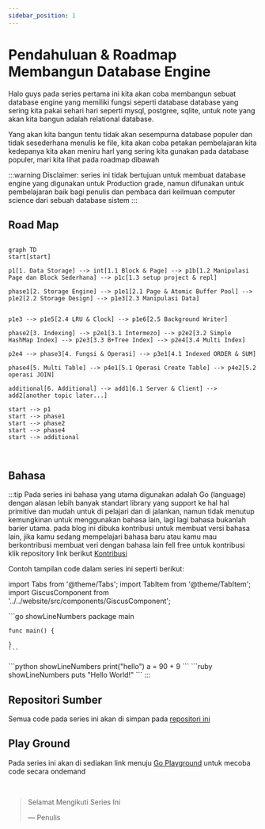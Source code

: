 ```yaml
---
sidebar_position: 1
---
```


# Pendahuluan & Roadmap Membangun Database Engine

Halo guys pada series pertama ini kita akan coba membangun sebuat database engine yang memiliki fungsi
seperti database database yang sering kita pakai sehari hari seperti mysql, postgree, sqlite, untuk note
yang akan kita bangun adalah relational database.

Yang akan kita bangun tentu tidak akan sesempurna database populer dan tidak sesederhana menulis ke file, kita akan coba
petakan pembelajaran kita kedepanya kita akan meniru harl yang sering kita gunakan pada database populer, mari kita lihat
pada roadmap dibawah

:::warning
Disclaimer: series ini tidak bertujuan untuk membuat database engine yang digunakan untuk Production grade,
namun difunakan untuk pembelajaran baik bagi penulis dan pembaca dari keilmuan computer science dari sebuah database sistem
:::

## Road Map

```mermaid

graph TD
start[start]

p1[1. Data Storage] --> int[1.1 Block & Page] --> p1b[1.2 Manipulasi Page dan Block Sederhana] --> p1c[1.3 setup project & repl]

phase1[2. Storage Engine] --> p1e1[2.1 Page & Atomic Buffer Pool] --> p1e2[2.2 Storage Design] --> p1e3[2.3 Manipulasi Data] 


p1e3 --> p1e5[2.4 LRU & Clock] --> p1e6[2.5 Background Writer]

phase2[3. Indexing] --> p2e1[3.1 Intermezo] --> p2e2[3.2 Simple HashMap Index] --> p2e3[3.3 B+Tree Index] --> p2e4[3.4 Multi Index]

p2e4 --> phase3[4. Fungsi & Operasi] --> p3e1[4.1 Indexed ORDER & SUM]

phase4[5. Multi Table] --> p4e1[5.1 Operasi Create Table] --> p4e2[5.2 operasi JOIN]

additional[6. Additional] --> add1[6.1 Server & Client] --> add2[another topic later...]

start --> p1
start --> phase1
start --> phase2
start --> phase4
start --> additional



```

## Bahasa
:::tip
Pada series ini bahasa yang utama digunakan adalah Go (language) dengan alasan lebih banyak standart
library yang support ke hal hal primitive dan mudah untuk di pelajari dan di jalankan,
namun tidak menutup kemungkinan untuk menggunakan bahasa lain, lagi lagi bahasa bukanlah barier utama.
pada blog ini dibuka kontribusi untuk membuat versi bahasa lain, jika kamu sedang mempelajari bahasa baru
atau kamu mau berkontribusi membuat veri dengan bahasa lain fell free untuk kontribusi klik
repository link berikut [Kontribusi](https://github.com/alfiankan/rebuild-and-learn-blog)

Contoh tampilan code dalam series ini seperti berikut:

import Tabs from '@theme/Tabs';
import TabItem from '@theme/TabItem';
import GiscusComponent from '../../website/src/components/GiscusComponent';


<Tabs>
  <TabItem value="go" label="Go" default>
    ```go showLineNumbers
    package main

    func main() {
        
    }
    ```
  </TabItem>
  <TabItem value="python" label="Python">
    ```python showLineNumbers
    print("hello")
    a = 90 + 9
    ```
  </TabItem>
  <TabItem value="Ruby" label="Ruby">
    ```ruby showLineNumbers
    puts "Hello World!"
    ```
  </TabItem>
</Tabs>
:::

## Repositori Sumber
Semua code pada series ini akan di simpan pada [repositori ini](https://github.com/alfiankan/nano-db)

## Play Ground
Pada series ini akan di sediakan link menuju [Go Playground](https://go.dev/play/) untuk mecoba code secara ondemand

<br/>

> Selamat Mengikuti Series Ini 
>
> — Penulis

<GiscusComponent />
